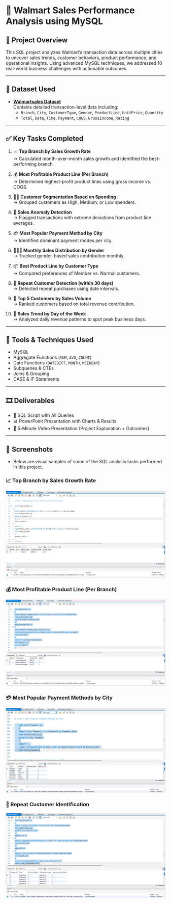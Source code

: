 # 🛒 Walmart Sales Performance Analysis using MySQL

## 📘 Project Overview

This SQL project analyzes Walmart’s transaction data across multiple cities to uncover sales trends, customer behaviors, product performance, and operational insights. Using advanced MySQL techniques, we addressed 10 real-world business challenges with actionable outcomes.

---

## 📂 Dataset Used

- **[Walmartsales Dataset](https://docs.google.com/spreadsheets/d/1O-j6vD_uMm37pzYwvhVToTqZxw_01OTB0x2q0z00Yrc/edit?usp=sharing)**  
  Contains detailed transaction-level data including:
  - `Branch`, `City`, `CustomerType`, `Gender`, `ProductLine`, `UnitPrice`, `Quantity`
  - `Total`, `Date`, `Time`, `Payment`, `COGS`, `GrossIncome`, `Rating`

---

## ✅ Key Tasks Completed

1. 📈 **Top Branch by Sales Growth Rate**  
   → Calculated month-over-month sales growth and identified the best-performing branch.

2. 💰 **Most Profitable Product Line (Per Branch)**  
   → Determined highest-profit product lines using gross income vs. COGS.

3. 🧍‍♂️ **Customer Segmentation Based on Spending**  
   → Grouped customers as High, Medium, or Low spenders.

4. 🚨 **Sales Anomaly Detection**  
   → Flagged transactions with extreme deviations from product line averages.

5. 💳 **Most Popular Payment Method by City**  
   → Identified dominant payment modes per city.

6. 👨‍🦰👩 **Monthly Sales Distribution by Gender**  
   → Tracked gender-based sales contribution monthly.

7. 📦 **Best Product Line by Customer Type**  
   → Compared preferences of Member vs. Normal customers.

8. 🔁 **Repeat Customer Detection (within 30 days)**  
   → Detected repeat purchases using date intervals.

9. 🏅 **Top 5 Customers by Sales Volume**  
   → Ranked customers based on total revenue contribution.

10. 📅 **Sales Trend by Day of the Week**  
   → Analyzed daily revenue patterns to spot peak business days.

---

## 🧰 Tools & Techniques Used

- MySQL
- Aggregate Functions (`SUM`, `AVG`, `COUNT`)
- Date Functions (`DATEDIFF`, `MONTH`, `WEEKDAY`)
- Subqueries & CTEs
- Joins & Grouping
- CASE & IF Statements

---

## 🎞️ Deliverables

- 📄 SQL Script with All Queries
- 📊 PowerPoint Presentation with Charts & Results
- 🎥 5-Minute Video Presentation (Project Explanation + Outcomes)

---

## 📸 Screenshots

- Below are visual samples of some of the SQL analysis tasks performed in this project.

### 📈 Top Branch by Sales Growth Rate
![Top Branch by Sales](Top%20Branch%20by%20Sales.png)

### 💰 Most Profitable Product Line (Per Branch)
![Most Profitable Product Line](Most%20Profitable%20P_line.png)

### 💳 Most Popular Payment Methods by City
![Payment Methods](Payment_methods.png)

### 🔁 Repeat Customer Identification
![Repeat Customers](Repeat_Cust.png)

